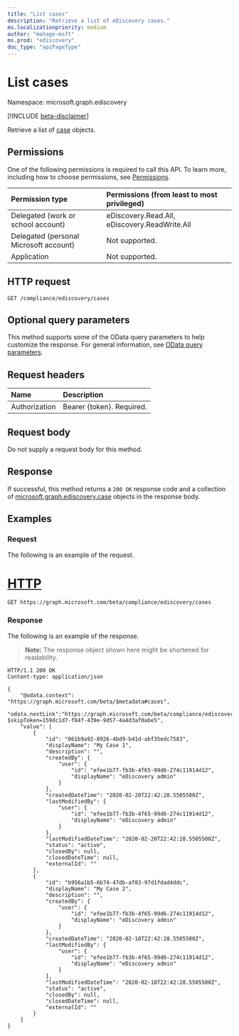 ```yaml
---
title: "List cases"
description: "Retrieve a list of eDiscovery cases."
ms.localizationpriority: medium
author: "mahage-msft"
ms.prod: "ediscovery"
doc_type: "apiPageType"
---
```


# List cases

Namespace: microsoft.graph.ediscovery

[!INCLUDE [beta-disclaimer](../../includes/beta-disclaimer.md)]

Retrieve a list of [case](../resources/ediscovery-case.md) objects.

## Permissions

One of the following permissions is required to call this API. To learn more, including how to choose permissions, see [Permissions](/graph/permissions-reference).

|Permission type|Permissions (from least to most privileged)|
|:---|:---|
|Delegated (work or school account)|eDiscovery.Read.All, eDiscovery.ReadWrite.All|
|Delegated (personal Microsoft account)|Not supported.|
|Application|Not supported.|

## HTTP request

<!-- { "blockType": "ignored" } -->

```http
GET /compliance/ediscovery/cases
```

## Optional query parameters

This method supports some of the OData query parameters to help customize the response. For general information, see [OData query parameters](/graph/query-parameters).

## Request headers

| Name      |Description|
|:----------|:----------|
| Authorization | Bearer {token}. Required. |

## Request body

Do not supply a request body for this method.

## Response

If successful, this method returns a `200 OK` response code and a collection of [microsoft.graph.ediscovery.case](../resources/ediscovery-case.md) objects in the response body.

## Examples

### Request

The following is an example of the request.

# [HTTP](#tab/http)

<!-- {
  "blockType": "request",
  "name": "list_case"
}-->

```msgraph-interactive
GET https://graph.microsoft.com/beta/compliance/ediscovery/cases
```


### Response

The following is an example of the response.

> **Note:** The response object shown here might be shortened for readability.

<!-- {
  "blockType": "response",
  "truncated": true,
  "@odata.type": "microsoft.graph.ediscovery.case",
  "isCollection": true
} -->

```http
HTTP/1.1 200 OK
Content-type: application/json

{
    "@odata.context": "https://graph.microsoft.com/beta/$metadata#cases",
    "odata.nextLink":"https://graph.microsoft.com/beta/compliance/ediscovery/cases?$skipToken=159dc1d7-f84f-439e-9d57-4a4d3af0abe5",
    "value": [
        {
            "id": "061b9a92-8926-4bd9-b41d-abf35edc7583",
            "displayName": "My Case 1",
            "description": "",
            "createdBy": {
                "user": {
                    "id": "efee1b77-fb3b-4f65-99d6-274c11914d12",
                    "displayName": "eDiscovery admin"
                }
            },
            "createdDateTime": "2020-02-20T22:42:28.5505500Z",
            "lastModifiedBy": {
                "user": {
                    "id": "efee1b77-fb3b-4f65-99d6-274c11914d12",
                    "displayName": "eDiscovery admin"
                }
            },
            "lastModifiedDateTime": "2020-02-20T22:42:28.5505500Z",
            "status": "active",
            "closedBy": null,
            "closedDateTime": null,
            "externalId": ""
        },
        {
            "id": "b956a1b5-6b74-47db-af83-97d1fdad4ddc",
            "displayName": "My Case 2",
            "description": "",
            "createdBy": {
                "user": {
                    "id": "efee1b77-fb3b-4f65-99d6-274c11914d12",
                    "displayName": "eDiscovery admin"
                }
            },
            "createdDateTime": "2020-02-18T22:42:28.5505500Z",
            "lastModifiedBy": {
                "user": {
                    "id": "efee1b77-fb3b-4f65-99d6-274c11914d12",
                    "displayName": "eDiscovery admin"
                }
            },
            "lastModifiedDateTime": "2020-02-18T22:42:28.5505500Z",
            "status": "active",
            "closedBy": null,
            "closedDateTime": null,
            "externalId": ""
        }
    ]
}
```

<!-- uuid: 16cd6b66-4b1a-43a1-adaf-3a886856ed98
2019-02-04 14:57:30 UTC -->
<!-- {
  "type": "#page.annotation",
  "description": "List cases",
  "keywords": "",
  "section": "documentation",
  "tocPath": ""
}-->
